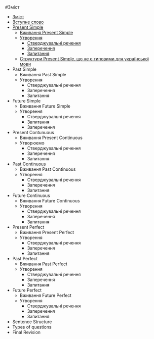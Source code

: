 #Зміст


<!--1. [Вступне слово](vstup.md)
* [Present Simple](1/present_simple.md)
    1. [Вживання Present Simple](1/vjivayemo.md)
    2. [Утворення](1/utvoryuyemmo.md)
        * [Розповідні речення](1/rozpovidni_rechennya.md)
        * [Заперечення](1/zaperechennya.md)
        * [Запитання](1/zapitanna.md)
    3. [Структури Present Simple, що не є типовими для української мови](1/netipovi_strukturi.md)
2. [Past Simple](2/Past_Simple.md)  
   1. [Вживання Past Simple](2/vjivayemo.md)
    2. [Утворення](2/utvoryuyemmo.md)
        * [Розповідні речення](2/rozpovidni_rechennya.md)
        * [Заперечення](2/zaperechennya.md)
        * [Запитання](2/zapitannya.md)
3. [Future Simple](3/Future_Simple.md)
    1. [Вживання Future Simple](3/vjivannya.md)
    2.  [Утворення](3/utvorennya.md)
        * [Розповідні речення](3/rozpovidni_rechennya.md)
        * [Запитання](3/zapitannya.md)
        * [Заперечення](3/zaperechennya.md)-->


* [Зміст](README.md)
* [Вступне слово](vstup.md)
* [Present Simple](1/present_simple.md)
   * [Вживання Present Simple](1/vjivayemo.md)
   * [Утворення](1/utvoryuyemmo.md)
       * [Стверджувальні речення](1/rozpovidni_rechennya.md)
       * [Заперечення](1/zaperechennya.md)
       * [Запитання](1/zapitanna.md)
   * [Структури Present Simple, що не є типовими для української мови](1/netipovi_strukturi.md)
* Past Simple
   * Вживання Past Simple
   * Утворення
       * Стверджувальні речення
       * Заперечення
       * Запитання
* Future Simple
   * Вживання Future Simple
   * Утворення
       * Стверджувальні речення
       * Запитання
       * Заперечення
* Present Contunuous
   * Вживання Present Continuous
   * Утворюємо
       * Стверджувальні речення
       * Заперечення
       * Запитання
* Past Continuous
   * Вживання Past Continuous
   * Утворення
       * Стверджувальні речення
       * Заперечення
       * Запитання
* Future Continuous
   * Вживання Future Continuous
   * Утворення
       * Стверджувальні речення
       * Заперечення
       * Запитання
* Present Perfect
   * Вживання Present Perfect
   * Утворення
       * Стверджувальні речення
       * Заперечення
       * Запитання
* Past Perfect
   * Вживання Past Perfect
   * Утворення
       * Стверджувальні речення
       * Заперечення
       * Запитання
* Future Perfect
   * Вживання Future Perfect
   * Утворення
       * Стверджувальні речення
       * Заперечення
       * Запитання
* Sentence Structure
* Types of questions
* Final Revision

